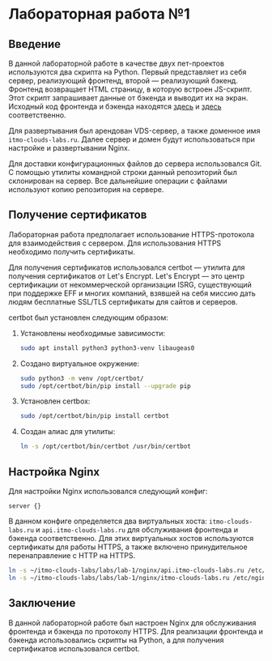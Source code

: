 # Лабораторная работа №1

## Введение

В данной лабораторной работе в качестве двух пет-проектов используются два скрипта на Python. Первый представляет из себя сервер, реализующий фронтенд, второй — реализующий бэкенд. Фронтенд возвращает HTML страницу, в которую встроен JS-скрипт. Этот скрипт запрашивает данные от бэкенда и выводит их на экран. Исходный код фронтенда и бэкенда находятся [здесь](frontend/server.py) и [здесь](backend/server.py) соответственно.

Для развертывания был арендован VDS-сервер, а также доменное имя `itmo-clouds-labs.ru`. Далее сервер и домен будут использоваться при настройке и развертывании Nginx.

Для доставки конфигурационных файлов до сервера использовался Git. С помощью утилиты командной строки данный репозиторий был склонирован на сервер. Все дальнейшие операции с файлами используют копию репозитория на сервере.

## Получение сертификатов

Лабораторная работа предполагает использование HTTPS-протокола для взаимодействия с сервером. Для использования HTTPS необходимо получить сертификаты.

Для получения сертификатов использовался certbot — утилита для получения сертификатов от Let's Encrypt. Let's Encrypt — это центр сертификации от некоммерческой организации ISRG, существующий при поддержке EFF и многих компаний, взявшей на себя миссию дать людям бесплатные SSL/TLS сертификаты для сайтов и серверов.

certbot был установлен следующим образом:

1. Установлены необходимые зависимости:

   ```bash
   sudo apt install python3 python3-venv libaugeas0
   ```

2. Создано виртуальное окружение:

   ```bash
   sudo python3 -m venv /opt/certbot/
   sudo /opt/certbot/bin/pip install --upgrade pip
   ```

3. Установлен certbox:

   ```bash
   sudo /opt/certbot/bin/pip install certbot
   ```

4. Создан алиас для утилиты:

   ```bash
   ln -s /opt/certbot/bin/certbot /usr/bin/certbot
   ```

## Настройка Nginx

Для настройки Nginx использовался следующий конфиг:

```nginx
server {}
```

В данном конфиге определяется два виртуальных хоста: `itmo-clouds-labs.ru` и `api.itmo-clouds-labs.ru` для обслуживания фронтенда и бэкенда соответственно. Для этих виртуальных хостов используются сертификаты для работы HTTPS, а также включено принудительное перенаправление с HTTP на HTTPS.

```bash
ln -s ~/itmo-clouds-labs/labs/lab-1/nginx/api.itmo-clouds-labs.ru /etc/nginx/sites-available/
ln -s ~/itmo-clouds-labs/labs/lab-1/nginx/itmo-clouds-labs.ru /etc/nginx/sites-available/
```

## Заключение

В данной лабораторной работе был настроен Nginx для обслуживания фронтенда и бэкенда по протоколу HTTPS. Для реализации фронтенда и бэкенда использовались скрипты на Python, а для получения сертификатов использовался certbot.
